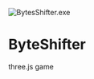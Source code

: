 ![BytesShifter.exe](https://panicjoker03.github.io/ByteShifter/resources/logo.png)
# ByteShifter
three.js game
